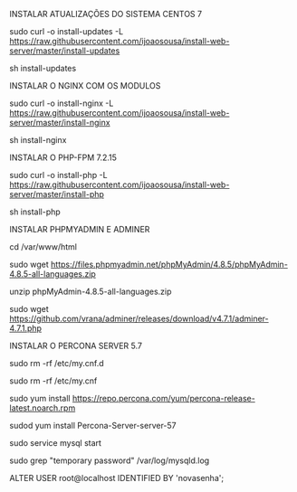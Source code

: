 INSTALAR ATUALIZAÇÕES DO SISTEMA CENTOS 7

sudo curl -o install-updates -L https://raw.githubusercontent.com/ijoaosousa/install-web-server/master/install-updates

sh install-updates

INSTALAR O NGINX COM OS MODULOS

sudo curl -o install-nginx -L https://raw.githubusercontent.com/ijoaosousa/install-web-server/master/install-nginx

sh install-nginx

INSTALAR O PHP-FPM 7.2.15

sudo curl -o install-php -L https://raw.githubusercontent.com/ijoaosousa/install-web-server/master/install-php

sh install-php

INSTALAR PHPMYADMIN E ADMINER

cd /var/www/html

sudo wget https://files.phpmyadmin.net/phpMyAdmin/4.8.5/phpMyAdmin-4.8.5-all-languages.zip

unzip phpMyAdmin-4.8.5-all-languages.zip

sudo wget https://github.com/vrana/adminer/releases/download/v4.7.1/adminer-4.7.1.php


INSTALAR O PERCONA SERVER 5.7

sudo rm -rf /etc/my.cnf.d

sudo rm -rf /etc/my.cnf

sudo yum install https://repo.percona.com/yum/percona-release-latest.noarch.rpm

sudod yum install Percona-Server-server-57

sudo service mysql start

sudo grep "temporary password" /var/log/mysqld.log

ALTER USER root@localhost IDENTIFIED BY 'novasenha';
